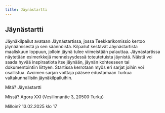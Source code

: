 ```yaml
---
title: Jäynästartti
---
```

## Jäynästartti

Jäynäkilpailut avataan Jäynästartissa, jossa Teekkarikomissio kertoo jäynäämisestä ja sen säännöistä. Kilpailut kestävät Jäynästartista maaliskuun loppuun, jolloin jäynä tulee viimeistään palauttaa. Jäynästartissa näytetään esimerkkejä menneisyydessä toteutetuista jäynistä. Näistä voi saada hyvää inspiraatiota itse jäynään, jäynän kohteeseen tai dokumentointiin liittyen. Startissa kerrotaan myös eri sarjat joihin voi osallistua. Avoimen sarjan voittaja pääsee edustamaan Turkua valtakunnallisiin jäynäkilpailuihin.

Mitä? Jäynästartti

Missä? Agora XXI (Vesilinnantie 3, 20500 Turku)

Milloin? 13.02.2025 klo 17
